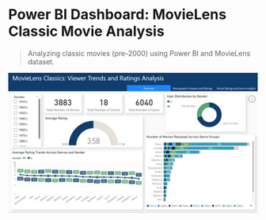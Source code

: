 # Power BI Dashboard: MovieLens Classic Movie Analysis

> Analyzing classic movies (pre-2000) using Power BI and MovieLens dataset.

![Overview Dashboard](images/overview_dashboard.jpg)

